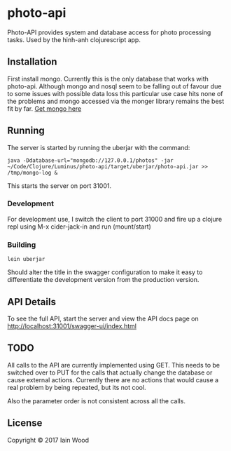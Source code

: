# photo-api


Photo-API provides system and database access for photo processing tasks. Used by the hinh-anh clojurescript app.

## Installation
First install mongo. Currently this is the only database that works with photo-api. Although mongo and nosql seem to be falling out of favour due to some issues with possible data loss this particular use case hits none of the problems and mongo accessed via the monger library  remains the best fit by far. [Get mongo  here](https://docs.mongodb.com/manual/administration/install-community/)

## Running

The server is started by running the uberjar with the command:

    java -Ddatabase-url="mongodb://127.0.0.1/photos" -jar ~/Code/Clojure/Luminus/photo-api/target/uberjar/photo-api.jar >> /tmp/mongo-log &
    
This starts the server on port 31001.

### Development
For development use, I switch the client to port 31000 and fire up a clojure repl using M-x cider-jack-in and run (mount/start)

### Building

    lein uberjar

Should alter the title in the swagger configuration to make it easy to differentiate the development version from the production version.

## API Details

To see the full API, start the server and view the API docs page on <http://localhost:31001/swagger-ui/index.html>

## TODO
All calls to the API are currently implemented using GET. This needs to be switched over to PUT for the calls that actually change the database or cause external actions. Currently there are no actions that would cause a real problem by being repeated, but its not cool.

Also the parameter order is not consistent across all the calls.

## License

Copyright © 2017 Iain Wood
